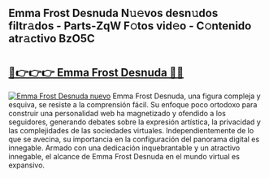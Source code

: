 ## Emma Frost Desnuda N𝚞𝚎vos desn𝚞dos filtr𝚊dos - Parts-ZqW F𝚘tos vid𝚎o - C𝚘ntenido atr𝚊ctivo BzO5C

# <h2><a href="http://mbcn6c.tromn.icu/?c=Emma+Frost+Desnuda">🔗👉👉👉 Emma Frost Desnuda 🔗🔗</a></h2>

[![Emma Frost Desnuda nuevo](https://i.imgur.com/pEAQMta.gif)](http://mbcn6c.tromn.icu/?c=Emma+Frost+Desnuda)
Emma Frost Desnuda, una figura compleja y esquiva, se resiste a la comprensión fácil. Su enfoque poco ortodoxo para construir una personalidad web ha magnetizado y ofendido a los seguidores, generando debates sobre la expresión artística, la privacidad y las complejidades de las sociedades virtuales. Independientemente de lo que se avecina, su importancia en la configuración del panorama digital es innegable. Armado con una dedicación inquebrantable y un atractivo innegable, el alcance de Emma Frost Desnuda en el mundo virtual es expansivo.
